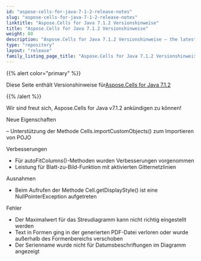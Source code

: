 ```yaml
---
id: "aspose-cells-for-java-7-1-2-release-notes"
slug: "aspose-cells-for-java-7-1-2-release-notes"
linktitle: "Aspose.Cells for Java 7.1.2 Versionshinweise"
title: "Aspose.Cells for Java 7.1.2 Versionshinweise"
weight: 80
description: "Aspose.Cells for Java 7.1.2 Versionshinweise – the latest updates and fixes."
type: "repository"
layout: "release"
family_listing_page_title: "Aspose.Cells for Java 7.1.2 Versionshinweise"
---
```

{{% alert color="primary" %}} 

 Diese Seite enthält Versionshinweise für[Aspose.Cells for Java 7.1.2](https://releases.aspose.com/cells/java/new-releases/aspose.cells-for-java-7.1.2/)

{{% /alert %}} 

Wir sind
 freut sich, Aspose.Cells for Java v7.1.2 ankündigen zu können!

 Neue Eigenschaften

 – Unterstützung der Methode Cells.importCustomObjects() zum Importieren von POJO

 Verbesserungen

- Für autoFitColumns()-Methoden wurden Verbesserungen vorgenommen
- Leistung für Blatt-zu-Bild-Funktion mit aktivierten Gitternetzlinien

 Ausnahmen

- Beim Aufrufen der Methode Cell.getDisplayStyle() ist eine NullPointerException aufgetreten

 Fehler

- Der Maximalwert für das Streudiagramm kann nicht richtig eingestellt werden
- Text in Formen ging in der generierten PDF-Datei verloren oder wurde außerhalb des Formenbereichs verschoben
- Der Serienname wurde nicht für Datumsbeschriftungen im Diagramm angezeigt
